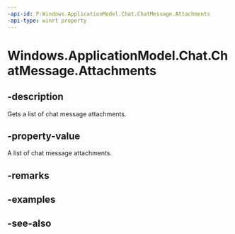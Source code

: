 ----api-id: P:Windows.ApplicationModel.Chat.ChatMessage.Attachments
-api-type: winrt property
---<!-- Property syntaxpublic Windows.Foundation.Collections.IVector<Windows.ApplicationModel.Chat.ChatMessageAttachment> Attachments { get; }--># Windows.ApplicationModel.Chat.ChatMessage.Attachments## -descriptionGets a list of chat message attachments.## -property-valueA list of chat message attachments.## -remarks## -examples## -see-also